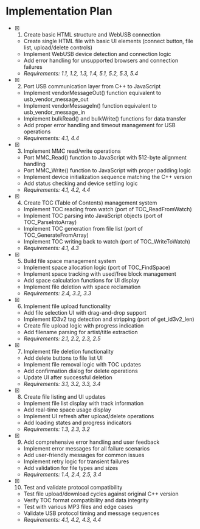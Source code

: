 # Implementation Plan

- [x] 1. Create basic HTML structure and WebUSB connection
  - Create single HTML file with basic UI elements (connect button, file list, upload/delete controls)
  - Implement WebUSB device detection and connection logic
  - Add error handling for unsupported browsers and connection failures
  - _Requirements: 1.1, 1.2, 1.3, 1.4, 5.1, 5.2, 5.3, 5.4_

- [x] 2. Port USB communication layer from C++ to JavaScript
  - Implement vendorMessageOut() function equivalent to usb_vendor_message_out
  - Implement vendorMessageIn() function equivalent to usb_vendor_message_in  
  - Implement bulkRead() and bulkWrite() functions for data transfer
  - Add proper error handling and timeout management for USB operations
  - _Requirements: 4.1, 4.4_

- [x] 3. Implement MMC read/write operations
  - Port MMC_Read() function to JavaScript with 512-byte alignment handling
  - Port MMC_Write() function to JavaScript with proper padding logic
  - Implement device initialization sequence matching the C++ version
  - Add status checking and device settling logic
  - _Requirements: 4.1, 4.2, 4.4_

- [x] 4. Create TOC (Table of Contents) management system
  - Implement TOC reading from watch (port of TOC_ReadFromWatch)
  - Implement TOC parsing into JavaScript objects (port of TOC_ParseIntoArray)
  - Implement TOC generation from file list (port of TOC_GenerateFromArray)
  - Implement TOC writing back to watch (port of TOC_WriteToWatch)
  - _Requirements: 4.1, 4.3_

- [x] 5. Build file space management system
  - Implement space allocation logic (port of TOC_FindSpace)
  - Implement space tracking with used/free block management
  - Add space calculation functions for UI display
  - Implement file deletion with space reclamation
  - _Requirements: 2.4, 3.2, 3.3_

- [x] 6. Implement file upload functionality
  - Add file selection UI with drag-and-drop support
  - Implement ID3v2 tag detection and stripping (port of get_id3v2_len)
  - Create file upload logic with progress indication
  - Add filename parsing for artist/title extraction
  - _Requirements: 2.1, 2.2, 2.3, 2.5_

- [x] 7. Implement file deletion functionality
  - Add delete buttons to file list UI
  - Implement file removal logic with TOC updates
  - Add confirmation dialog for delete operations
  - Update UI after successful deletion
  - _Requirements: 3.1, 3.2, 3.3, 3.4_

- [x] 8. Create file listing and UI updates
  - Implement file list display with track information
  - Add real-time space usage display
  - Implement UI refresh after upload/delete operations
  - Add loading states and progress indicators
  - _Requirements: 1.3, 2.3, 3.2_

- [x] 9. Add comprehensive error handling and user feedback
  - Implement error messages for all failure scenarios
  - Add user-friendly messages for common issues
  - Implement retry logic for transient failures
  - Add validation for file types and sizes
  - _Requirements: 1.4, 2.4, 2.5, 3.4_

- [x] 10. Test and validate protocol compatibility
  - Test file upload/download cycles against original C++ version
  - Verify TOC format compatibility and data integrity
  - Test with various MP3 files and edge cases
  - Validate USB protocol timing and message sequences
  - _Requirements: 4.1, 4.2, 4.3, 4.4_